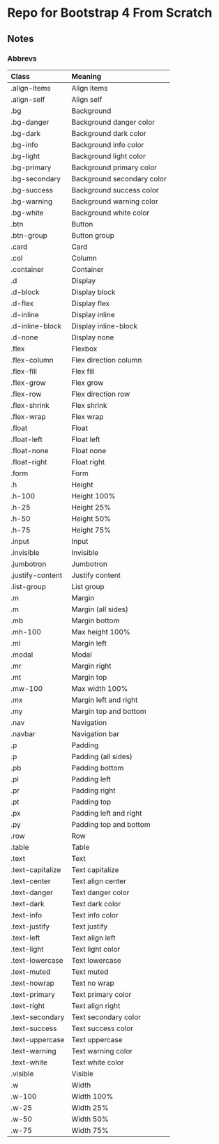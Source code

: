 # Repo for Bootstrap 4 From Scratch
## Notes
### Abbrevs
| Class            | Meaning                    |
|:-----------------|:---------------------------|
| .align-items     | Align items                |
| .align-self      | Align self                 |
| .bg              | Background                 |
| .bg-danger       | Background danger color    |
| .bg-dark         | Background dark color      |
| .bg-info         | Background info color      |
| .bg-light        | Background light color     |
| .bg-primary      | Background primary color   |
| .bg-secondary    | Background secondary color |
| .bg-success      | Background success color   |
| .bg-warning      | Background warning color   |
| .bg-white        | Background white color     |
| .btn             | Button                     |
| .btn-group       | Button group               |
| .card            | Card                       |
| .col             | Column                     |
| .container       | Container                  |
| .d               | Display                    |
| .d-block         | Display block              |
| .d-flex          | Display flex               |
| .d-inline        | Display inline             |
| .d-inline-block  | Display inline-block       |
| .d-none          | Display none               |
| .flex            | Flexbox                    |
| .flex-column     | Flex direction column      |
| .flex-fill       | Flex fill                  |
| .flex-grow       | Flex grow                  |
| .flex-row        | Flex direction row         |
| .flex-shrink     | Flex shrink                |
| .flex-wrap       | Flex wrap                  |
| .float           | Float                      |
| .float-left      | Float left                 |
| .float-none      | Float none                 |
| .float-right     | Float right                |
| .form            | Form                       |
| .h               | Height                     |
| .h-100           | Height 100%                |
| .h-25            | Height 25%                 |
| .h-50            | Height 50%                 |
| .h-75            | Height 75%                 |
| .input           | Input                      |
| .invisible       | Invisible                  |
| .jumbotron       | Jumbotron                  |
| .justify-content | Justify content            |
| .list-group      | List group                 |
| .m               | Margin                     |
| .m               | Margin (all sides)         |
| .mb              | Margin bottom              |
| .mh-100          | Max height 100%            |
| .ml              | Margin left                |
| .modal           | Modal                      |
| .mr              | Margin right               |
| .mt              | Margin top                 |
| .mw-100          | Max width 100%             |
| .mx              | Margin left and right      |
| .my              | Margin top and bottom      |
| .nav             | Navigation                 |
| .navbar          | Navigation bar             |
| .p               | Padding                    |
| .p               | Padding (all sides)        |
| .pb              | Padding bottom             |
| .pl              | Padding left               |
| .pr              | Padding right              |
| .pt              | Padding top                |
| .px              | Padding left and right     |
| .py              | Padding top and bottom     |
| .row             | Row                        |
| .table           | Table                      |
| .text            | Text                       |
| .text-capitalize | Text capitalize            |
| .text-center     | Text align center          |
| .text-danger     | Text danger color          |
| .text-dark       | Text dark color            |
| .text-info       | Text info color            |
| .text-justify    | Text justify               |
| .text-left       | Text align left            |
| .text-light      | Text light color           |
| .text-lowercase  | Text lowercase             |
| .text-muted      | Text muted                 |
| .text-nowrap     | Text no wrap               |
| .text-primary    | Text primary color         |
| .text-right      | Text align right           |
| .text-secondary  | Text secondary color       |
| .text-success    | Text success color         |
| .text-uppercase  | Text uppercase             |
| .text-warning    | Text warning color         |
| .text-white      | Text white color           |
| .visible         | Visible                    |
| .w               | Width                      |
| .w-100           | Width 100%                 |
| .w-25            | Width 25%                  |
| .w-50            | Width 50%                  |
| .w-75            | Width 75%                  |
